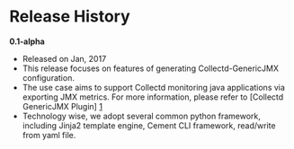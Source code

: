 Release History
===============

**0.1-alpha**
- Released on Jan, 2017
- This release focuses on features of generating Collectd-GenericJMX configuration.
- The use case aims to support Collectd monitoring java applications via exporting JMX metrics. For more information, please refer to [Collectd GenericJMX Plugin] [1]
- Technology wise, we adopt several common python framework, including Jinja2 template engine, Cement CLI framework, read/write from yaml file.

[1]: https://collectd.org/wiki/index.php/Plugin:GenericJMX

